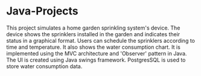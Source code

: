 # Java-Projects
This project simulates a home garden sprinkling system's device. The device shows the sprinklers installed in the garden and indicates their status in a graphical format. Users can schedule the sprinklers according to time and temperature. It also shows the water consumption chart. It is implemented using the MVC architecture and 'Observer' pattern in Java. The UI is created using Java swings framework. PostgresSQL is used to store water consumption data.
